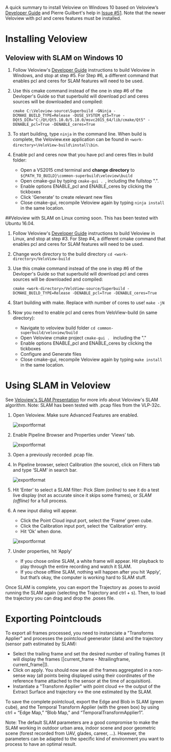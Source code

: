 
A quick summary to install Veloview on Windows 10 based on Veloview’s [Developer Guide](https://github.com/Kitware/VeloView/blob/master/Documentation/VeloView_Developer_Guide.md#superbuild-overview) and Pierre Guilbert's help in [Issue #51](https://github.com/Kitware/VeloView/issues/51). Note that the newer Veloview with pcl and ceres features must be installed.

# Installing Veloview

## Veloview with SLAM on Windows 10
1. Follow Veloview's [Developer Guide](https://github.com/Kitware/VeloView/blob/master/Documentation/VeloView_Developer_Guide.md#superbuild-overview) instructions to build Veloview in Windows, and stop at step #5. For Step #6, a different command that enables pcl and ceres for SLAM features will need to be used.

2. Use this cmake command instead of the one in step #6 of the Devloper's Guide so that superbuild will download pcl and ceres sources will be downloaded and compiled:
    ```
    cmake C:\Veloview-source\Superbuild -GNinja -DCMAKE_BUILD_TYPE=Release -DUSE_SYSTEM_qt5=True -DQt5_DIR="C:/Qt/Qt5.10.0/5.10.0/msvc2015_64/lib/cmake/Qt5" -DENABLE_pcl=True -DENABLE_ceres=True
     ```

3. To start building, type `ninja` in the command line. When build is complete, the Veloview.exe application can be found in `<work-directory>\VeloView-build\install\bin`. 

4. Enable pcl and ceres now that you have pcl and ceres files in build folder:
   - Open a VS2015 cmd terminal and **change directory** to `${PATH_TO_BUILD}\common-superbuild\veloview\build`
   - Open cmake-gui by typing `cmake-gui . `, including the fullstop ".".
   - Enable options ENABLE_pcl and ENABLE_ceres by clicking the tickboxes
   - Click 'Generate' to create relevant new files
   - Close cmake-gui, recompile Veloview again by typing `ninja install` in the same location.

##Veloview with SLAM on Linux coming soon.
This has been tested with Ubuntu 16.04.

1. Follow Veloview's [Developer Guide](https://github.com/Kitware/VeloView/blob/master/Documentation/VeloView_Developer_Guide.md#linux-dependencies) instructions to build Veloview in Linux, and stop at step #3. For Step #4, a different cmake command that enables pcl and ceres for SLAM features will need to be used.

2. Change work directory to the build directory
   `cd <work-directory>/VeloView-build`

3. Use this cmake command instead of the one in step #6 of the Devloper's Guide so that superbuild will download pcl and ceres sources will be downloaded and compiled:
    ```
    cmake <work-directory>/VeloView-source/Superbuild -DCMAKE_BUILD_TYPE=Release -DENABLE_pcl=True -DENABLE_ceres=True
    ```
    
4. Start building with make. Replace <N> with number of cores to use!
   `make -jN`

5. Now you need to enable pcl and ceres from VeloView-build (in same directory):
   - Navigate to veloview build folder `cd common-superbuild/veloview/build`
   - Open Veloview cmake project `cmake-gui . ` including the "."
   - Enable options ENABLE_pcl and ENABLE_ceres by clicking the tickboxes
   - Configure and Generate files
   - Close cmake-gui, recompile Veloview again by typing `make install` in the same location.



# Using SLAM in Veloview

See [Veloview's SLAM Presentation](https://github.com/etanx/VeloView/blob/master/Documentation/slam_presentation.docx) for more info about Veloview's SLAM algorithm. Note: SLAM has been tested with .pcap files from the VLP-32c.

1. Open Veloview. Make sure Advanced Features are enabled.

    ![exportformat](https://user-images.githubusercontent.com/22595013/60025272-9544fd80-9699-11e9-8901-e12dc0662b3d.png)

2. Enable Pipeline Browser and Properties under ‘Views’ tab. 

    ![exportformat](https://user-images.githubusercontent.com/22595013/60025310-a857cd80-9699-11e9-848e-f147fcee74f9.png)

3. Open a previously recorded .pcap file.

4. In Pipeline browser, select Calibration (the source), click on Filters tab and type ‘SLAM’ in search bar.

    ![exportformat](https://user-images.githubusercontent.com/22595013/56412530-d1687600-6284-11e9-9ec0-8731ff9f9ab6.png)

5. Hit ‘Enter’ to select a SLAM filter: Pick *Slam (online)* to see it do a test live display (not as accurate since it skips some frames), or *SLAM (offline)* for a full process.

6. A new input dialog will appear. 
   - Click the Point Cloud input port, select the ‘Frame’ green cube. 
   - Click the Calibration input port, select the ‘Calibration’ entry. 
   - Hit ‘Ok’ when done.
 
    ![exportformat](https://user-images.githubusercontent.com/22595013/56412718-64091500-6285-11e9-9de3-10b8f17e1434.png)

7. Under properties, hit ‘Apply’
   - If you chose online SLAM, a white frame will appear. Hit playback to play through the entire recording and watch it SLAM.
   - If you chose offline SLAM, nothing will happen after you hit ‘Apply’, but that’s okay, the computer is working hard to SLAM stuff.

Once SLAM is complete, you can export the Trajectory as .poses to avoid running the SLAM again (selecting the Trajectory and ctrl + s). Then, to load the trajectory you can drag and drop the .poses file.

# Exporting Pointclouds
To export all frames processed, you need to instanciate a "Transforms Applier" and processes the pointcloud geenerator (data) and the trajectory (sensor path estimated by SLAM):
- Select the trailing frame and set the desired number of trailing frames (it will display the frames [|current_frame - Ntrailingframe, current_frame|]). 
- Click on apply. You should now see all the frames aggregated in a non-sense way (all points being displayed using their coordinates of the reference frame attached to the sensor at the time of acquisition).
- Instantiate a "Transform Applier" with point cloud <-> the output of the Extract Surface and trajectory <-> the one estimated by the SLAM.


To save the complete pointcloud, export the Edge and Blob in SLAM (green cube), and the Temporal Transform Applier (with the green box) by using ctrl + “Edge Map,” “Blob Map,” and “TemporalTransformApplier1”.



Note: The default SLAM parameters are a good compromise to make the SLAM working in outdoor urban area, indoor scene and poor geometric scene (forest recorded from UAV, glades, career, ...).
However, the parameters can be adapted to the specific kind of environment you want to process to have an optimal result.

